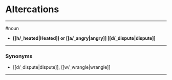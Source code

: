 # Altercations
---
#noun
- **[[h/_heated|Heated]] or [[a/_angry|angry]] [[d/_dispute|dispute]]**
---
### Synonyms
- [[d/_dispute|dispute]], [[w/_wrangle|wrangle]]
---
